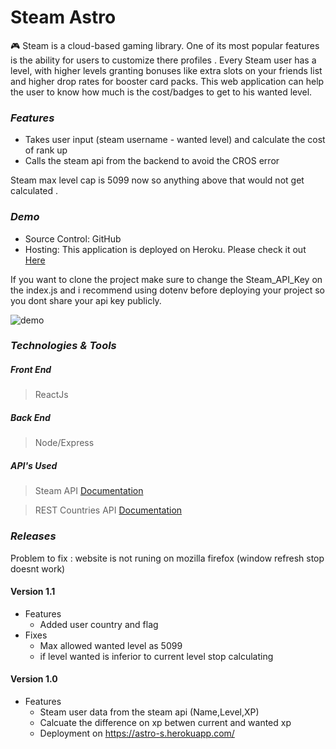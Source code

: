 # Steam Astro
:video_game: Steam is a cloud-based gaming library. One of its most popular features is the ability for users to customize there profiles . Every Steam user has a level, with higher levels granting bonuses like extra slots on your friends list and higher drop rates for booster card packs. This web application can help the user to know how much is the cost/badges to get to his wanted level.

### *Features*
- Takes user input (steam username - wanted level) and calculate the cost of rank up
- Calls the steam api from the backend to avoid the CROS error

Steam max level cap is 5099 now so anything above that would not get calculated .


### *Demo*

* Source Control: GitHub
* Hosting: This application is deployed on Heroku. Please check it out [Here](https://astro-s.herokuapp.com/)

If you want to clone the project make sure to change the Steam_API_Key on the index.js and i recommend using dotenv before deploying your project so you dont share your api key publicly.

![demo](https://github.com/Mistydz/SteamAstro/blob/0ca089d9eea4b9a8e7484e350f9fa3a5840df8c7/public/12.PNG)



### *Technologies & Tools*
##### *Front End*
> ReactJs
##### *Back End*
>Node/Express
##### *API's Used*
>Steam API [Documentation](https://partner.steamgames.com/doc/webapi/IPlayerService)

>REST Countries API [Documentation](https://restcountries.eu/)

### *Releases*
Problem to fix : website is not runing on mozilla firefox (window refresh stop doesnt work) 
#### Version 1.1

- Features
  - Added user country and flag 
- Fixes
  - Max allowed wanted level as 5099
  - if level wanted is inferior to current level stop calculating 

#### Version 1.0

- Features
  - Steam user data from the steam api (Name,Level,XP)
  - Calcuate the difference on xp betwen current and wanted xp
  - Deployment on https://astro-s.herokuapp.com/
